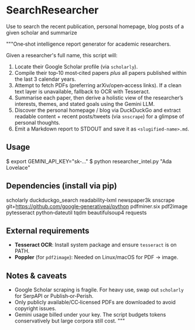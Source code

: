 # SearchResearcher
Use to search the recent publication, personal homepage, blog posts of a given scholar and summarize


"""One‑shot intelligence report generator for academic researchers.

Given a researcher's full name, this script will:
  1. Locate their Google Scholar profile (via `scholarly`).
  2. Compile their top‑10 most‑cited papers *plus* all papers published within the
     last 3 calendar years.
  3. Attempt to fetch PDFs (preferring arXiv/open‑access links). If a clean text
     layer is unavailable, fallback to OCR with Tesseract.
  4. Summarise each paper, then derive a holistic view of the researcher’s
     interests, themes, and stated goals using the Gemini LLM.
  5. Discover the personal homepage / blog via DuckDuckGo and extract readable
     content + recent posts/tweets (via `snscrape`) for a glimpse of personal
     thoughts.
  6. Emit a Markdown report to STDOUT and save it as ``<slugified‑name>.md``.

Usage
-----
$ export GEMINI_API_KEY="sk‑..."
$ python researcher_intel.py "Ada Lovelace"

Dependencies (install via pip)
------------------------------
  scholarly duckduckgo_search readability‑lxml newspaper3k snscrape git+https://github.com/google‑generativeai/python
  pdfminer.six pdf2image pytesseract python‑dateutil tqdm beautifulsoup4 requests

External requirements
---------------------
* **Tesseract OCR**: Install system package and ensure `tesseract` is on PATH.
* **Poppler** (for `pdf2image`): Needed on Linux/macOS for PDF → image.

Notes & caveats
---------------
* Google Scholar scraping is fragile. For heavy use, swap out `scholarly` for
  SerpAPI or Publish‑or‑Perish.
* Only publicly available/CC‑licensed PDFs are downloaded to avoid copyright
  issues.
* Gemini usage billed under your key. The script budgets tokens conservatively
  but large corpora still cost.
"""
